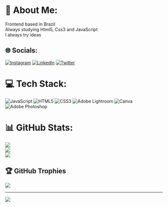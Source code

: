 # 💫 About Me:
Frontend based in Brazil<br>Always studying Html5, Css3 and JavaScript<br>I always try ideas


## 🌐 Socials:
[![Instagram](https://img.shields.io/badge/Instagram-%23E4405F.svg?logo=Instagram&logoColor=white)](https://instagram.com/silva014ll_) [![LinkedIn](https://img.shields.io/badge/LinkedIn-%230077B5.svg?logo=linkedin&logoColor=white)](https://www.linkedin.com/in/paulo-kau%C3%A3-dev/) [![Twitter](https://img.shields.io/badge/Twitter-%231DA1F2.svg?logo=Twitter&logoColor=white)](https://twitter.com/paulokawan0) 

# 💻 Tech Stack:
![JavaScript](https://img.shields.io/badge/javascript-%23323330.svg?style=for-the-badge&logo=javascript&logoColor=%23F7DF1E) ![HTML5](https://img.shields.io/badge/html5-%23E34F26.svg?style=for-the-badge&logo=html5&logoColor=white) ![CSS3](https://img.shields.io/badge/css3-%231572B6.svg?style=for-the-badge&logo=css3&logoColor=white) ![Adobe Lightroom](https://img.shields.io/badge/Adobe%20Lightroom-31A8FF.svg?style=for-the-badge&logo=Adobe%20Lightroom&logoColor=white) ![Canva](https://img.shields.io/badge/Canva-%2300C4CC.svg?style=for-the-badge&logo=Canva&logoColor=white) ![Adobe Photoshop](https://img.shields.io/badge/adobephotoshop-%2331A8FF.svg?style=for-the-badge&logo=adobephotoshop&logoColor=white)
# 📊 GitHub Stats:
![](https://github-readme-stats.vercel.app/api?username=paulokaua014&theme=radical&hide_border=true&include_all_commits=false&count_private=false)<br/>
![](https://github-readme-streak-stats.herokuapp.com/?user=paulokaua014&theme=radical&hide_border=true)<br/>
![](https://github-readme-stats.vercel.app/api/top-langs/?username=paulokaua014&theme=radical&hide_border=true&include_all_commits=false&count_private=false&layout=compact)

## 🏆 GitHub Trophies
![](https://github-profile-trophy.vercel.app/?username=paulokaua014&theme=radical&no-frame=false&no-bg=true&margin-w=4)

---
[![](https://visitcount.itsvg.in/api?id=paulokaua014&icon=7&color=7)](https://visitcount.itsvg.in)

<!-- Proudly created with GPRM ( https://gprm.itsvg.in ) -->
